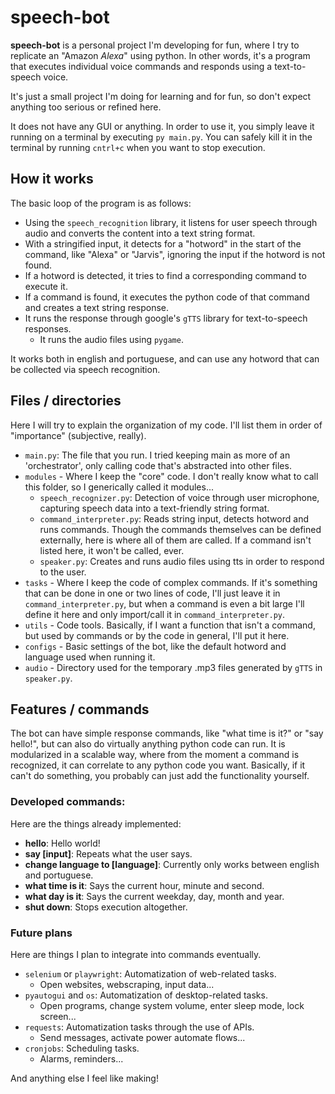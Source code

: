# speech-bot

**speech-bot** is a personal project I'm developing for fun, where I try to replicate an "Amazon *Alexa*" using python.
In other words, it's a program that executes individual voice commands and responds using a text-to-speech voice.

It's just a small project I'm doing for learning and for fun, so don't expect anything too serious or refined here.

It does not have any GUI or anything. In order to use it, you simply leave it running on a terminal by executing ``py main.py``. 
You can safely kill it in the terminal by running ``cntrl+c`` when you want to stop execution.


## How it works
The basic loop of the program is as follows:

* Using the ``speech_recognition`` library, it listens for user speech through audio and converts the content into a text string format.
* With a stringified input, it detects for a "hotword" in the start of the command, like "Alexa" or "Jarvis", ignoring the input if the hotword is not found.
* If a hotword is detected, it tries to find a corresponding command to execute it.
* If a command is found, it executes the python code of that command and creates a text string response.
* It runs the response through google's ``gTTS`` library for text-to-speech responses.
    * It runs the audio files using ``pygame``.

It works both in english and portuguese, and can use any hotword that can be collected via speech recognition.

## Files / directories
Here I will try to explain the organization of my code. I'll list them in order of "importance" (subjective, really).

* ``main.py``: The file that you run. I tried keeping main as more of an 'orchestrator', only calling code that's abstracted into
other files.
* ``modules`` - Where I keep the "core" code. I don't really know what to call this folder, so I generically called it modules...
    * ``speech_recognizer.py``: Detection of voice through user microphone, capturing speech data into a text-friendly string format.
    * ``command_interpreter.py``: Reads string input, detects hotword and runs commands. Though the commands themselves can be
    defined externally, here is where all of them are called. If a command isn't listed here, it won't be called, ever.
    * ``speaker.py``: Creates and runs audio files using tts in order to respond to the user.
* ``tasks`` - Where I keep the code of complex commands. If it's something that can be done in one or two lines of code, I'll just
leave it in ``command_interpreter.py``, but when a command is even a bit large I'll define it here and only import/call it in 
``command_interpreter.py``.
* ``utils`` - Code tools. Basically, if I want a function that isn't a command, but used by commands or by the code in general,
I'll put it here.
* ``configs`` - Basic settings of the bot, like the default hotword and language used when running it.
* ``audio`` - Directory used for the temporary .mp3 files generated by ``gTTS`` in ``speaker.py``.

## Features / commands

The bot can have simple response commands, like "what time is it?" or "say hello!", but can also do virtually anything python code 
can run. It is modularized in a scalable way, where from the moment a command is recognized, it can correlate to any python code 
you want. Basically, if it can't do something, you probably can just add the functionality yourself.

### Developed commands:
Here are the things already implemented:

* **hello**: Hello world!
* **say [input]**: Repeats what the user says.
* **change language to [language]**: Currently only works between english and portuguese.
* **what time is it**: Says the current hour, minute and second.
* **what day is it**: Says the current weekday, day, month and year.
* **shut down**: Stops execution altogether.


### Future plans
Here are things I plan to integrate into commands eventually.

* ``selenium`` or ``playwright``: Automatization of web-related tasks.
    * Open websites, webscraping, input data...
* ``pyautogui`` and ``os``: Automatization of desktop-related tasks.
    * Open programs, change system volume, enter sleep mode, lock screen...
* ``requests``: Automatization tasks through the use of APIs.
    * Send messages, activate power automate flows...
* ``cronjobs``: Scheduling tasks.
    * Alarms, reminders...

And anything else I feel like making!